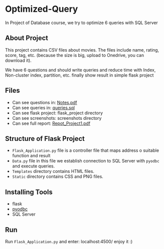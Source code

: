 # Optimized-Query
In Project of Database course, we try to optimize 6 queries with SQL Server

## About Project
This project contains CSV files about movies. The files include name, rating, score, tag, etc. (because the size is big, upload to Onedrive, you can download it).

We have 6 questions and should write queries and reduce time with Index, Non-cluster index, partition, etc. finally show result in simple flask project

## Files
*	Can see questions in: [Notes.pdf](Notes.pdf)
*	Can see queries in: [queries.sql](queries.sql)
*	Can see flask project: flask_project directory
*	Can see screenshots: screenshots directory
*	Can see full report: [Repot_Project1.pdf](Repot_Project1.pdf)

## Structure of Flask Project
* `Flask_Application.py` file is a controller file that maps address o suitable function and result
* `Data.py` file in this file we establish connection to SQL Server with `pyodbc` and execute queries.
* `Templates` directory contains HTML files.
* `Static` directory contains CSS and PNG files.


## Installing Tools
* flask
* [pyodbc](https://pypi.org/project/pyodbc/)
* SQL Server


## Run
Run `Flask_Application.py` and enter: localhost:4500/
enjoy it :)


